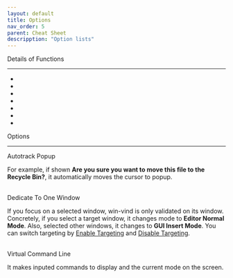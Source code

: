 ```yaml
---
layout: default
title: Options
nav_order: 5
parent: Cheat Sheet
descripption: "Option lists"
---
```


<span class="sect1" id="details_of_funcs">Details of Functions</span><hr>
<ul>
    <li id="jump_to_any"></li>
    <li id="jump_to_active_window"></li>
    <li id="start_shell"></li>
    <li id="start_any_app"></li>
    <li id="make_dir"></li>
    <li id="enable_targeting_of_dedicate_to_window"></li>
    <li id="disable_targeting_of_dedicate_to_window"></li>
</ul>

<span class="sect1" id="options">Options</span><hr>
<div class="sect2" id="autotrack_popup">Autotrack Popup</div>
<p>For example, if shown <b>Are you sure you want to move this file to the Recycle Bin?</b>, it automatically moves the cursor to popup.</p>
<br>  
<div class="sect2" id="dedicate_to_window">Dedicate To One Window</div>
<p>If you focus on a selected window, win-vind is only validated on its window. Concretely, if you select a target window, it changes mode to <b>Editor Normal Mode</b>. Also, selected other windows, it changes to <b>GUI Insert Mode</b>.  You can switch targeting by <a href="https://pit-ray.github.io/win-vind/cheat_sheet/#enable_targeting_of_dedicate_to_window">Enable Targeting</a> and <a href="https://pit-ray.github.io/win-vind/cheat_sheet/#disable_targeting_of_dedicate_to_window">Disable Targeting</a>.</p>
<br>
<div class="sect2" id="virtual_cmd_line">Virtual Command Line</div>
<p>It makes inputed commands to display and the current mode on the screen.</p>

